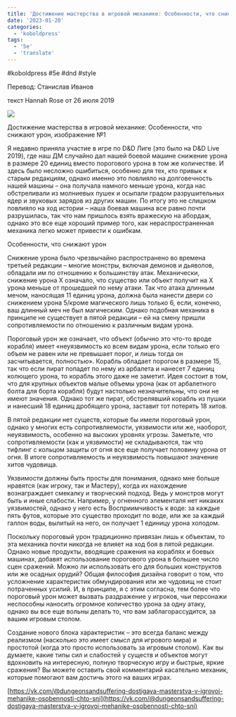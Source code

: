 ```yaml
---
title: 'Достижение мастерства в игровой механике: Особенности, что снижают урон'
date: '2023-01-20'
categories:
  - 'koboldpress'
tags:
  - '5e'
  - 'translate'
---
```


#koboldpress #5e #dnd #style



Перевод: Станислав Иванов

текст Hannah Rose от 26 июля 2019

![](https://cyborgsandmages.com/wp-content/uploads/2023/01/012023_0009_1.png)

Достижение мастерства в игровой механике: Особенности, что снижают урон, изображение №1

Я недавно приняла участие в игре по D&D Лиге (это было на D&D Live 2019), где наш ДМ случайно дал нашей боевой машине снижение урона в размере 20 единиц вместо порогового урона в том же количестве. И здесь было несложно ошибиться, особенно для тех, кто привык к старым редакциям, однако именно это повлияло на долговечность нашей машины – она получала намного меньше урона, когда нас обстреливали из молниевых пушек и осыпали градом разрушительных ядер и звуковых зарядов из других машин. По итогу это не слишком повлияло на ход истории – наша боевая машина все равно почти разрушилась, так что нам пришлось взять вражескую на абордаж, однако это все еще хороший пример того, как нераспространенная механика легко может привести к ошибкам.



Особенности, что снижают урон

Снижение урона было чрезвычайно распространено во времена третьей редакции – многие монстры, включая демонов и дьяволов, обладали им по отношению к большинству атак. Механически, снижение урона Х означало, что существо или объект получит на Х урона меньше от прошедшей по нему атаки. Так что атака длинным мечом, наносящая 11 единиц урона, должна была нанести двери со снижением урона 5/кроме магического лишь только 6, если, конечно, ваш длинный меч не был магическим. Однако подобная механика в принципе не существует в пятой редакции – ей на смену пришли сопротивляемости по отношению к различным видам урона.



Пороговый урон же означает, что объект (обычно это что-то вроде корабля) имеет «неуязвимость ко всем видам урона, если только его объем не равен или не превышает порог, и лишь тогда он засчитывается, полностью». Корабль обладает порогом в размере 15, так что если пират попадет по нему из арбалета и нанесет 7 единиц колющего урона, то корабль этого даже не заметит. Идея состоит в том, что для крупных объектов малые объемы урона (как от арбалетного болта для борта корабля) будут настолько незначительны, что они не имеют значения. Однако тот же пират, обстрелявший корабль из пушки и нанесший 18 единиц дробящего урона, заставит тот потерять 18 хитов.



В пятой редакции нет существ, которые бы имели пороговый урон, однако у многих есть сопротивляемости, уязвимости или же, наоборот, неуязвимость, особенно на высоких уровнях угрозы. Заметьте, что сопротивляемости (как и уязвимости) не складываются, так что тифлинг с кольцом защиты от огня все еще получает половину урона от огня. В итоге сопротивляемость и неуязвимость повышают значение хитов чудовища.



Уязвимости должны быть просты для понимания, однако мне больше нравятся (как игроку, так и Мастеру), когда их нахождение вознаграждает смекалку и творческий подход. Ведь у монстров могут быть и иные слабости. Например, у огненного элементаля нет никаких уязвимостей, однако у него есть Восприимчивость к воде: за каждые пять футов, которые это существо проходит по воде, или же за каждый галлон воды, вылитый на него, он получает 1 единицу урона холодом.



Поскольку пороговый урон традиционно привязан лишь к объектам, то эта механика почти никогда не влияет на ход боя в пятой редакции. Однако новые продукты, вводящие сражения на кораблях и боевых машинах, добавят использование порогового урона в большее число сцен сражений. Можно ли использовать его для больших конструктов или же осадных орудий? Общая философия дизайна говорит о том, что усложнение характеристик обмундирования или же чудовищ не стоит потраченных усилий. И, в принципе, я с этим согласна, тем более что пороговый урон может вызвать раздражение у игроков, чьи персонажи неспособны наносить огромное количество урона за одну атаку, однако вы все еще вольны делать то, что вам заблагорассудится, за вашим игровым столом.



Создание нового блока характеристик – это всегда баланс между реализмом (насколько это имеет смысл для игрового мира) и простотой (когда это просто использовать за игровым столом). Как вы думаете, какие типы сил и слабостей у существ и объектов могут вдохновить на интересную, полную творческую игру и быстрые, яркие сражения? Вы можете оставить свой комментарий касательно механик, которые помогают вам достичь этого на ваших играх.



[https://vk.com/@dungeonsandsuffering-dostigaya-masterstva-v-igrovoi-mehanike-osobennosti-chto-sni](https://vk.com/@dungeonsandsuffering-dostigaya-masterstva-v-igrovoi-mehanike-osobennosti-chto-sni)
